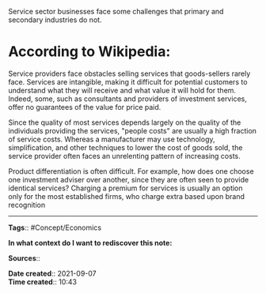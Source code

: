 Service sector businesses face some challenges that primary and secondary industries do not.

# According to Wikipedia:
Service providers face obstacles selling services that goods-sellers rarely face. Services are intangible, making it difficult for potential customers to understand what they will receive and what value it will hold for them. Indeed, some, such as consultants and providers of investment services, offer no guarantees of the value for price paid.

Since the quality of most services depends largely on the quality of the individuals providing the services, "people costs" are usually a high fraction of service costs. Whereas a manufacturer may use technology, simplification, and other techniques to lower the cost of goods sold, the service provider often faces an unrelenting pattern of increasing costs.

Product differentiation is often difficult. For example, how does one choose one investment adviser over another, since they are often seen to provide identical services? Charging a premium for services is usually an option only for the most established firms, who charge extra based upon brand recognition


---
**Tags**:: #Concept/Economics 

**In what context do I want to rediscover this note:**

**Sources**::

**Date created**:: 2021-09-07  
**Time created**:: 10:43